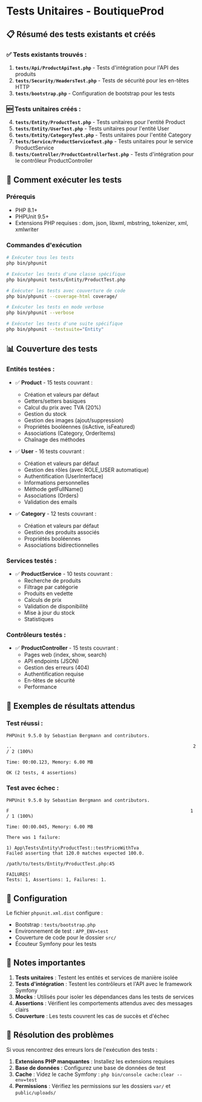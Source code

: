 # Tests Unitaires - BoutiqueProd

## 📋 Résumé des tests existants et créés

### ✅ Tests existants trouvés :

1. **`tests/Api/ProductApiTest.php`** - Tests d'intégration pour l'API des produits
2. **`tests/Security/HeadersTest.php`** - Tests de sécurité pour les en-têtes HTTP
3. **`tests/bootstrap.php`** - Configuration de bootstrap pour les tests

### 🆕 Tests unitaires créés :

4. **`tests/Entity/ProductTest.php`** - Tests unitaires pour l'entité Product
5. **`tests/Entity/UserTest.php`** - Tests unitaires pour l'entité User  
6. **`tests/Entity/CategoryTest.php`** - Tests unitaires pour l'entité Category
7. **`tests/Service/ProductServiceTest.php`** - Tests unitaires pour le service ProductService
8. **`tests/Controller/ProductControllerTest.php`** - Tests d'intégration pour le contrôleur ProductController

## 🚀 Comment exécuter les tests

### Prérequis
- PHP 8.1+
- PHPUnit 9.5+
- Extensions PHP requises : dom, json, libxml, mbstring, tokenizer, xml, xmlwriter

### Commandes d'exécution

```bash
# Exécuter tous les tests
php bin/phpunit

# Exécuter les tests d'une classe spécifique
php bin/phpunit tests/Entity/ProductTest.php

# Exécuter les tests avec couverture de code
php bin/phpunit --coverage-html coverage/

# Exécuter les tests en mode verbose
php bin/phpunit --verbose

# Exécuter les tests d'une suite spécifique
php bin/phpunit --testsuite="Entity"
```

## 📊 Couverture des tests

### Entités testées :
- ✅ **Product** - 15 tests couvrant :
  - Création et valeurs par défaut
  - Getters/setters basiques
  - Calcul du prix avec TVA (20%)
  - Gestion du stock
  - Gestion des images (ajout/suppression)
  - Propriétés booléennes (isActive, isFeatured)
  - Associations (Category, OrderItems)
  - Chaînage des méthodes

- ✅ **User** - 16 tests couvrant :
  - Création et valeurs par défaut
  - Gestion des rôles (avec ROLE_USER automatique)
  - Authentification (UserInterface)
  - Informations personnelles
  - Méthode getFullName()
  - Associations (Orders)
  - Validation des emails

- ✅ **Category** - 12 tests couvrant :
  - Création et valeurs par défaut
  - Gestion des produits associés
  - Propriétés booléennes
  - Associations bidirectionnelles

### Services testés :
- ✅ **ProductService** - 10 tests couvrant :
  - Recherche de produits
  - Filtrage par catégorie
  - Produits en vedette
  - Calculs de prix
  - Validation de disponibilité
  - Mise à jour du stock
  - Statistiques

### Contrôleurs testés :
- ✅ **ProductController** - 15 tests couvrant :
  - Pages web (index, show, search)
  - API endpoints (JSON)
  - Gestion des erreurs (404)
  - Authentification requise
  - En-têtes de sécurité
  - Performance

## 🎯 Exemples de résultats attendus

### Test réussi :
```
PHPUnit 9.5.0 by Sebastian Bergmann and contributors.

..                                                                   2 / 2 (100%)

Time: 00:00.123, Memory: 6.00 MB

OK (2 tests, 4 assertions)
```

### Test avec échec :
```
PHPUnit 9.5.0 by Sebastian Bergmann and contributors.

F                                                                   1 / 1 (100%)

Time: 00:00.045, Memory: 6.00 MB

There was 1 failure:

1) App\Tests\Entity\ProductTest::testPriceWithTva
Failed asserting that 120.0 matches expected 100.0.

/path/to/tests/Entity/ProductTest.php:45

FAILURES!
Tests: 1, Assertions: 1, Failures: 1.
```

## 🔧 Configuration

Le fichier `phpunit.xml.dist` configure :
- Bootstrap : `tests/bootstrap.php`
- Environnement de test : `APP_ENV=test`
- Couverture de code pour le dossier `src/`
- Écouteur Symfony pour les tests

## 📝 Notes importantes

1. **Tests unitaires** : Testent les entités et services de manière isolée
2. **Tests d'intégration** : Testent les contrôleurs et l'API avec le framework Symfony
3. **Mocks** : Utilisés pour isoler les dépendances dans les tests de services
4. **Assertions** : Vérifient les comportements attendus avec des messages clairs
5. **Couverture** : Les tests couvrent les cas de succès et d'échec

## 🚨 Résolution des problèmes

Si vous rencontrez des erreurs lors de l'exécution des tests :

1. **Extensions PHP manquantes** : Installez les extensions requises
2. **Base de données** : Configurez une base de données de test
3. **Cache** : Videz le cache Symfony : `php bin/console cache:clear --env=test`
4. **Permissions** : Vérifiez les permissions sur les dossiers `var/` et `public/uploads/`
